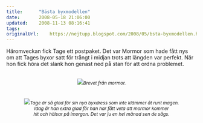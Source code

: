 ```yaml
---
title:		"Bästa byxmodellen"
date:		2008-05-18 21:06:00
updated:	2008-11-13 08:16:41
tags: 	
originalUrl:	https://nejtupp.blogspot.com/2008/05/bsta-byxmodellen.html
---
```


Häromveckan fick Tage ett postpaket. Det var Mormor som hade fått nys om att Tages byxor satt för trångt i midjan trots att längden var perfekt. När hon fick höra det slank hon genast ned på stan för att ordna problemet.<br><br><div style="text-align: center;"><img src="../../../../img/vykort+till+Tage1.jpg"><span style="font-size:85%;"><span style="font-style: italic;">Brevet från mormor.</span></span><br></div><br><br><div style="text-align: center;"><img src="../../../../img/_MG_1510_1024pix.jpg"><span style="font-style: italic;font-size:85%;">Tage är så glad för sin nya byxdress som inte klämmer åt runt magen.<br>Idag är han extra glad för han har fått veta att mormor kommer<br> hit och hälsar på imorgon. Det var ju en hel månad sen de sågs. </span><br></div>
<!-- no comments on this post -->